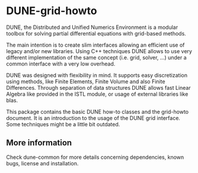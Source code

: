 DUNE-grid-howto
===============

DUNE, the Distributed and Unified Numerics Environment is a modular toolbox
for solving partial differential equations with grid-based methods.

The main intention is to create slim interfaces allowing an efficient use of
legacy and/or new libraries. Using C++ techniques DUNE allows to use very
different implementation of the same concept (i.e. grid, solver, ...) under
a common interface with a very low overhead.

DUNE was designed with flexibility in mind. It supports easy discretization
using methods, like Finite Elements, Finite Volume and also Finite
Differences. Through separation of data structures DUNE allows fast Linear
Algebra like provided in the ISTL module, or usage of external libraries
like blas.

This package contains the basic DUNE how-to classes and the grid-howto
document. It is an introduction to the usage of the DUNE grid interface.
Some techniques might be a little bit outdated.

More information
----------------

Check dune-common for more details concerning dependencies, known bugs,
license and installation.
